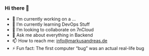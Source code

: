 ### Hi there 👋

- 🔭 I’m currently working on a ...
- 🌱 I’m currently learning DevOps Stuff
- 👯 I’m looking to collaborate on 7nCloud
- 💬 Ask me about everything in Backend
- 📫 How to reach me: info@markusandreas.de
- ⚡ Fun fact: The first computer “bug” was an actual real-life bug
